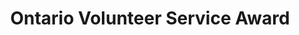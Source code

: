 ---
company: Volunteer Service Award
position: Government award for outstanding volunteers
title: Ontario Volunteer Service Award
resume-order: 3
website-order: 8
type: distinctions
type: awards
time: 2016
show: true
description: Ontario Government award to recognize outstanding volunteers
link: https://www.ontario.ca/page/honours-and-awards-volunteering
thumbnail_url: ./assets/images/ontario.png
---